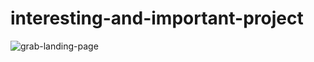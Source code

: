 # interesting-and-important-project
![grab-landing-page](https://github.com/winnie1312/grab/blob/master/grab-landingpage-winnie.gif)
